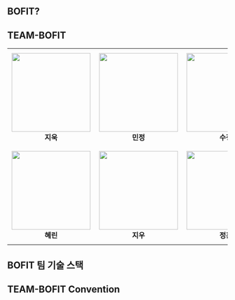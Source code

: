 ## BOFIT?

## TEAM-BOFIT

<table>
  <tr>
    <td align="center" style="padding:10px">
      <img src="https://github.com/user-attachments/assets/4ec0818a-af14-4f99-b375-c8f8b0010ffc" width="180"/><br/>
      <strong>지욱</strong>
    </td>
    <td align="center" style="padding:10px">
      <img src="https://github.com/user-attachments/assets/2a71e714-5c81-4006-920d-b0cd8e8e763e" width="180"/><br/>
      <strong>민정</strong>
    </td>
    <td align="center" style="padding:10px">
      <img src="https://github.com/user-attachments/assets/fd7af9db-28d2-47aa-b135-dbec20098802" width="180"/><br/>
      <strong>수정</strong>
    </td>
  </tr>
  <tr>
    <td align="center" style="padding:10px">
      <img src="https://github.com/user-attachments/assets/d1de16ad-fc75-42af-8018-a7ad3e46c17a" width="180"/><br/>
      <strong>혜린</strong>
    </td>
    <td align="center" style="padding:10px">
      <img src="https://github.com/user-attachments/assets/9fc08995-2cbc-42d3-98c5-6547a49aa883" width="180"/><br/>
      <strong>지우</strong>
    </td>
    <td align="center" style="padding:10px">
      <img src="https://github.com/user-attachments/assets/fd685533-3eda-4f9a-b870-07d0a8238bba" width="180"/><br/>
      <strong>정훈</strong>
    </td>
  </tr>
</table>

## BOFIT 팀 기술 스택

## TEAM-BOFIT Convention
